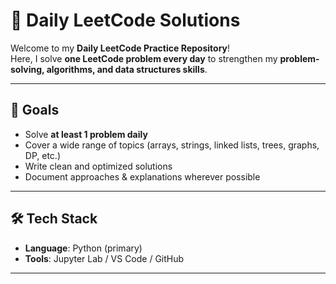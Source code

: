 # 🚀 Daily LeetCode Solutions

Welcome to my **Daily LeetCode Practice Repository**!  
Here, I solve **one LeetCode problem every day** to strengthen my **problem-solving, algorithms, and data structures skills**.  

---

## 📌 Goals  
- Solve **at least 1 problem daily**  
- Cover a wide range of topics (arrays, strings, linked lists, trees, graphs, DP, etc.)  
- Write clean and optimized solutions  
- Document approaches & explanations wherever possible  

---

## 🛠️ Tech Stack  
- **Language**: Python (primary)  
- **Tools**: Jupyter Lab / VS Code / GitHub 

---
